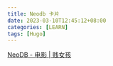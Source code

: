 ```yaml
---
title: Neodb 卡片
date: 2023-03-10T12:45:12+08:00
categories: [LEARN]
tags: [Hugo]
---
```


[NeoDB - 电影 | 贱女孩](https://neodb.social/movie/4k5wvj3D6Ed1QI3g0IZ0mT)